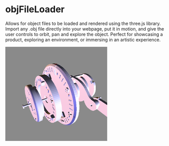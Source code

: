 # objFileLoader
Allows for object files to be loaded and rendered using the three.js library.  Import any .obj file directly into your webpage, put it in motion, and give the user controls to orbit, pan and explore the object.  Perfect for showcasing a product, exploring an environment, or immersing in an artistic experience.

![Explore a Dial Combination Lock](/images/lockThumbnail320.png)
